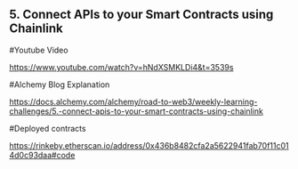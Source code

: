## 5. Connect APIs to your Smart Contracts using Chainlink
#Youtube Video

https://www.youtube.com/watch?v=hNdXSMKLDi4&t=3539s

#Alchemy Blog Explanation

https://docs.alchemy.com/alchemy/road-to-web3/weekly-learning-challenges/5.-connect-apis-to-your-smart-contracts-using-chainlink

#Deployed contracts

https://rinkeby.etherscan.io/address/0x436b8482cfa2a5622941fab70f11c014d0c93daa#code
